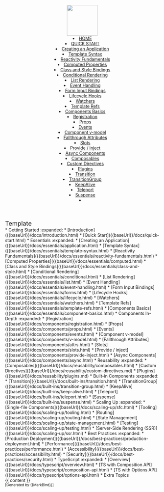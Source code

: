 <head-bottom>
  <link rel="stylesheet" href="{{baseUrl}}/stylesheets/main.css">
</head-bottom>

<header sticky>
  <navbar type="dark">
    <a slot="brand" href="{{baseUrl}}/index.html" title="Home" class="navbar-brand"><img src="{{baseUrl}}/images/vue_logo.png" width="100"/></a>
    <li><a href="{{baseUrl}}/index.html" class="nav-link">HOME</a></li>
    <li><a href="{{baseUrl}}/docs/quick-start.html" class="nav-link">QUICK START</a></li>
    <dropdown header="ESSENTIALS" class="nav-link">
      <li><a href="{{baseUrl}}/docs/essentials/application.html" class="dropdown-item">Creating an Application</a></li>
      <li><a href="{{baseUrl}}/docs/essentials/template-syntax.html" class="dropdown-item">Template Syntax</a></li>
      <li><a href="{{baseUrl}}/docs/essentials/reactivity-fundamentals.html" class="dropdown-item">Reactivity Fundamentals</a></li>
      <li><a href="{{baseUrl}}/docs/essentials/computed.html" class="dropdown-item">Computed Properties</a></li>
      <li><a href="{{baseUrl}}/docs/essentials/class-and-style.html" class="dropdown-item">Class and Style Bindings</a></li>
      <li><a href="{{baseUrl}}/docs/essentials/conditional.html" class="dropdown-item">Conditional Rendering</a></li>
      <li><a href="{{baseUrl}}/docs/essentials/list.html" class="dropdown-item">List Rendering</a></li>
      <li><a href="{{baseUrl}}/docs/essentials/event-handling.html" class="dropdown-item">Event Handling</a></li>
      <li><a href="{{baseUrl}}/docs/essentials/forms.html" class="dropdown-item">Form Input Bindings</a></li>
      <li><a href="{{baseUrl}}/docs/essentials/lifecycle.html" class="dropdown-item">Lifecycle Hooks</a></li>
      <li><a href="{{baseUrl}}/docs/essentials/watchers.html" class="dropdown-item">Watchers</a></li>
      <li><a href="{{baseUrl}}/docs/essentials/template-refs.html" class="dropdown-item">Template Refs</a></li>
      <li><a href="{{baseUrl}}/docs/essentials/component-basics.html" class="dropdown-item">Components Basics</a></li>
    </dropdown>
    <dropdown header="COMPONENTS" class="nav-link">
      <li><a href="{{baseUrl}}/docs/components/registration.html" class="dropdown-item">Registration</a></li>
      <li><a href="{{baseUrl}}/docs/components/props.html" class="dropdown-item">Props</a></li>
      <li><a href="{{baseUrl}}/docs/components/events.html" class="dropdown-item">Events</a></li>
      <li><a href="{{baseUrl}}/docs/components/v-model.html" class="dropdown-item">Component v-model</a></li>
      <li><a href="{{baseUrl}}/docs/components/attrs.html" class="dropdown-item">Fallthrough Attributes</a></li>
      <li><a href="{{baseUrl}}/docs/components/slots.html" class="dropdown-item">Slots</a></li>
      <li><a href="{{baseUrl}}/docs/components/provide-inject.html" class="dropdown-item">Provide / inject</a></li>
      <li><a href="{{baseUrl}}/docs/components/async.html" class="dropdown-item">Async Components</a></li>
    </dropdown>
    <dropdown header="Reusability" class="nav-link">
      <li><a href="{{baseUrl}}/docs/reusability/composables.html" class="dropdown-item">Composables</a></li>
      <li><a href="{{baseUrl}}/docs/reusability/custom-directives.html" class="dropdown-item">Custom Directives</a></li>
      <li><a href="{{baseUrl}}/docs/reusability/plugins.html" class="dropdown-item">Plugins</a></li>
    </dropdown>
    <dropdown header="Built-in Components" class="nav-link">
      <li><a href="{{baseUrl}}/docs/built-ins/transition.html" class="dropdown-item">Transition</a></li>
      <li><a href="{{baseUrl}}/docs/built-ins/transition-group.html" class="dropdown-item">TransitionGroup</a></li>
      <li><a href="{{baseUrl}}/docs/built-ins/keep-alive.html" class="dropdown-item">KeepAlive</a></li>
      <li><a href="{{baseUrl}}/docs/built-ins/teleport.html" class="dropdown-item">Teleport</a></li>
      <li><a href="{{baseUrl}}/docs/built-ins/suspense.html" class="dropdown-item">Suspense</a></li>
    </dropdown>
    <li slot="right">
      <form class="navbar-form">
        <searchbar :data="searchData" placeholder="Search" :on-hit="searchCallback" menu-align-right></searchbar>
      </form>
    </li>
  </navbar>
</header>

<div id="flex-body">
  <nav id="site-nav">
    <div class="site-nav-top">
      <div class="fw-bold mb-2" style="font-size: 1.25rem;">Template</div>
    </div>
    <div class="nav-component slim-scroll">
      <site-nav>
<!-- * [Home :house:]({{ baseUrl }}/index.html) -->
* Getting Started :expanded:
  * [Introduction]({{baseUrl}}/docs/introduction.html)
  * [Quick Start]({{baseUrl}}/docs/quick-start.html)
* Essentials :expanded:
  * [Creating an Application]({{baseUrl}}/docs/essentials/application.html)
  * [Template Syntax]({{baseUrl}}/docs/essentials/template-syntax.html)
  * [Reactivity Fundamentals]({{baseUrl}}/docs/essentials/reactivity-fundamentals.html)
  * [Computed Properties]({{baseUrl}}/docs/essentials/computed.html)
  * [Class and Style Bindings]({{baseUrl}}/docs/essentials/class-and-style.html)
  * [Conditional Rendering]({{baseUrl}}/docs/essentials/conditional.html)
  * [List Rendering]({{baseUrl}}/docs/essentials/list.html)
  * [Event Handling]({{baseUrl}}/docs/essentials/event-handling.html)
  * [Form Input Bindings]({{baseUrl}}/docs/essentials/forms.html)
  * [Lifecycle Hooks]({{baseUrl}}/docs/essentials/lifecycle.html)
  * [Watchers]({{baseUrl}}/docs/essentials/watchers.html)
  * [Template Refs]({{baseUrl}}/docs/essentials/template-refs.html)
  * [Components Basics]({{baseUrl}}/docs/essentials/component-basics.html)
* Components In-Depth :expanded:
  * [Registration]({{baseUrl}}/docs/components/registration.html)
  * [Props]({{baseUrl}}/docs/components/props.html)
  * [Events]({{baseUrl}}/docs/components/events.html)
  * [Component v-model]({{baseUrl}}/docs/components/v-model.html)
  * [Fallthrough Attributes]({{baseUrl}}/docs/components/attrs.html)
  * [Slots]({{baseUrl}}/docs/components/slots.html)
  * [Provide / inject]({{baseUrl}}/docs/components/provide-inject.html)
  * [Async Components]({{baseUrl}}/docs/components/async.html)
* Reusability :expanded:
  * [Composables]({{baseUrl}}/docs/reusability/composables.html)
  * [Custom Directives]({{baseUrl}}/docs/reusability/custom-directives.md)
  * [Plugins]({{baseUrl}}/docs/reusability/plugins.md)
* Built-in Components :expanded:
  * [Transition]({{baseUrl}}/docs/built-ins/transition.html)
  * [TransitionGroup]({{baseUrl}}/docs/built-ins/transition-group.html)
  * [KeepAlive]({{baseUrl}}/docs/built-ins/keep-alive.html)
  * [Teleport]({{baseUrl}}/docs/built-ins/teleport.html)
  * [Suspense]({{baseUrl}}/docs/built-ins/suspense.html)
* Scaling Up :expanded:
  * [Single-file Components]({{baseUrl}}/docs/scaling-up/sfc.html)
  * [Tooling]({{baseUrl}}/docs/scaling-up/tooling.html)
  * [Routing]({{baseUrl}}/docs/scaling-up/routing.html)
  * [State Management]({{baseUrl}}/docs/scaling-up/state-management.html)
  * [Testing]({{baseUrl}}/docs/scaling-up/testing.html)
  * [Server-Side Rendering (SSR)]({{baseUrl}}/docs/scaling-up/ssr.html)
* Best Practices :expanded:
  * [Production Deployment]({{baseUrl}}/docs/best-practices/production-deployment.html)
  * [Performance]({{baseUrl}}/docs/best-practices/performance.html)
  * [Accessibility]({{baseUrl}}/docs/best-practices/accessibility.html)
  * [Security]({{baseUrl}}/docs/best-practices/security.html)
* TypeScript :expanded:
  * [Overview]({{baseUrl}}/docs/typescript/overview.html)
  * [TS with Composition API]({{baseUrl}}/docs/typescript/composition-api.html)
  * [TS with Options API]({{baseUrl}}/docs/typescript/options-api.html)
* Extra Topics
      </site-nav>
    </div>
  </nav>
  <div id="content-wrapper">
    {{ content }}
  </div>
  <nav id="page-nav">
    <div class="nav-component slim-scroll">
      <page-nav />
    </div>
  </nav>
</div>

<footer>
  <!-- Support MarkBind by including a link to us on your landing page! -->
  <div class="text-center">
    <small>[Generated by {{MarkBind}}]</small>
  </div>
</footer>
